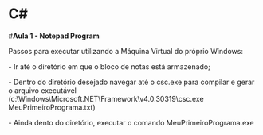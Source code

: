 # C#
#**Aula 1 - Notepad Program**
<p>
Passos para executar utilizando a Máquina Virtual do próprio Windows:
<p>- Ir até o diretório em que o bloco de notas está armazenado;</p>
<p>- Dentro do diretório desejado navegar até o csc.exe para compilar e gerar o arquivo executável (c:\Windows\Microsoft.NET\Framework\v4.0.30319\csc.exe MeuPrimeiroPrograma.txt)</p>
<p>- Ainda dento do diretório, executar o comando MeuPrimeiroPrograma.exe</p>
</p>
